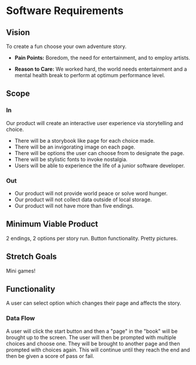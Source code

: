 # Software Requirements

## Vision

To create a fun choose your own adventure story.

+ **Pain Points:** Boredom, the need for entertainment, and to employ artists.

+ **Reason to Care:** We worked hard, the world needs entertainment and a mental health break to perform at optimum performance level.

## Scope

### In

Our product will create an interactive user experience via storytelling and choice.
 
 + There will be a storybook like page for each choice made.
 + There will be an invigorating image on each page.
 + There will be options the user can choose from to designate the page.
 + There will be stylistic fonts to invoke nostalgia.
 + Users will be able to experience the life of a junior software developer.

### Out

+ Our product will not provide world peace or solve word hunger.
+ Our product will not collect data outside of local storage.
+ Our product will not have more than five endings.

## Minimum Viable Product

2 endings, 2 options per story run. Button functionality. Pretty pictures.

## Stretch Goals

Mini games!

## Functionality

A user can select option which changes their page and affects the story.

### Data Flow

A user will click the start button and then a "page" in the "book" will be brought up to the screen. The user will then be prompted with multiple choices and choose one. They will be brought to another page and then prompted with choices again. This will continue until they reach the end and then be given a score of pass or fail.
